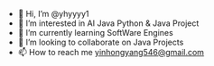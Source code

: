 - 👋 Hi, I’m @yhyyyy1
- 👀 I’m interested in AI Java Python & Java Project
- 🌱 I’m currently learning SoftWare Engines
- 💞️ I’m looking to collaborate on Java Projects
- 📫 How to reach me yinhongyang546@gmail.com

<!---
yhyyyy1/yhyyyy1 is a ✨ special ✨ repository because its `README.md` (this file) appears on your GitHub profile.
You can click the Preview link to take a look at your changes.
--->
